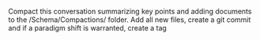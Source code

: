 Compact this conversation summarizing key points and adding documents to the /Schema/Compactions/ folder. Add all new files, create a git commit and if a paradigm shift is warranted, create a tag

